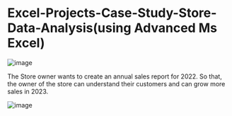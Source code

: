 # Excel-Projects-Case-Study-Store-Data-Analysis(using Advanced Ms Excel)



![image](https://github.com/sarojinisarkar/Excel-Projects-Case-Study-Store-Data-Analysis/assets/151612374/2e6897c8-7a24-4114-a894-ec5eaab3ca0e)

The Store owner wants to create an annual sales report for 2022. So that, the owner of the store can understand their customers and can grow more sales in 2023.


![image](https://github.com/sarojinisarkar/Excel-Projects-Case-Study-Store-Data-Analysis/assets/151612374/0d998d36-54c9-44f1-a880-153f58558447)



